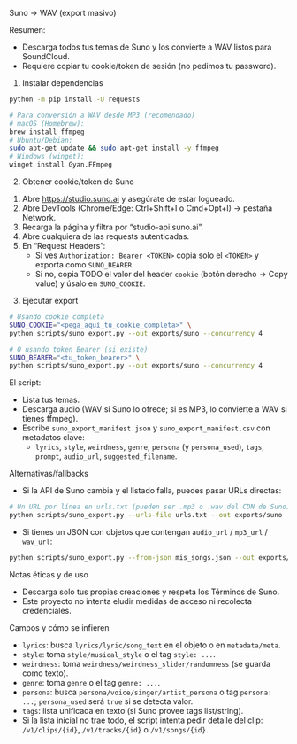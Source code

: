 Suno → WAV (export masivo)

Resumen:
- Descarga todos tus temas de Suno y los convierte a WAV listos para SoundCloud.
- Requiere copiar tu cookie/token de sesión (no pedimos tu password).

1) Instalar dependencias

```bash
python -m pip install -U requests

# Para conversión a WAV desde MP3 (recomendado)
# macOS (Homebrew):
brew install ffmpeg
# Ubuntu/Debian:
sudo apt-get update && sudo apt-get install -y ffmpeg
# Windows (winget):
winget install Gyan.FFmpeg
```

2) Obtener cookie/token de Suno

1. Abre https://studio.suno.ai y asegúrate de estar logueado.
2. Abre DevTools (Chrome/Edge: Ctrl+Shift+I o Cmd+Opt+I) → pestaña Network.
3. Recarga la página y filtra por “studio-api.suno.ai”.
4. Abre cualquiera de las requests autenticadas.
5. En “Request Headers”:
   - Si ves `Authorization: Bearer <TOKEN>` copia solo el `<TOKEN>` y exporta como `SUNO_BEARER`.
   - Si no, copia TODO el valor del header `cookie` (botón derecho → Copy value) y úsalo en `SUNO_COOKIE`.

3) Ejecutar export

```bash
# Usando cookie completa
SUNO_COOKIE="<pega_aquí_tu_cookie_completa>" \
python scripts/suno_export.py --out exports/suno --concurrency 4

# O usando token Bearer (si existe)
SUNO_BEARER="<tu_token_bearer>" \
python scripts/suno_export.py --out exports/suno --concurrency 4
```

El script:
- Lista tus temas.
- Descarga audio (WAV si Suno lo ofrece; si es MP3, lo convierte a WAV si tienes ffmpeg).
- Escribe `suno_export_manifest.json` y `suno_export_manifest.csv` con metadatos clave:
  - `lyrics`, `style`, `weirdness`, `genre`, `persona` (y `persona_used`), `tags`, `prompt`, `audio_url`, `suggested_filename`.

Alternativas/fallbacks

- Si la API de Suno cambia y el listado falla, puedes pasar URLs directas:

```bash
# Un URL por línea en urls.txt (pueden ser .mp3 o .wav del CDN de Suno)
python scripts/suno_export.py --urls-file urls.txt --out exports/suno
```

- Si tienes un JSON con objetos que contengan `audio_url` / `mp3_url` / `wav_url`:

```bash
python scripts/suno_export.py --from-json mis_songs.json --out exports/suno
```

Notas éticas y de uso

- Descarga solo tus propias creaciones y respeta los Términos de Suno.
- Este proyecto no intenta eludir medidas de acceso ni recolecta credenciales.

Campos y cómo se infieren

- `lyrics`: busca `lyrics/lyric/song_text` en el objeto o en `metadata/meta`.
- `style`: toma `style/musical_style` o el tag `style: ...`.
- `weirdness`: toma `weirdness/weirdness_slider/randomness` (se guarda como texto).
- `genre`: toma `genre` o el tag `genre: ...`.
- `persona`: busca `persona/voice/singer/artist_persona` o tag `persona: ...`; `persona_used` será `true` si se detecta valor.
- `tags`: lista unificada en texto (si Suno provee tags list/string).
- Si la lista inicial no trae todo, el script intenta pedir detalle del clip: `/v1/clips/{id}`, `/v1/tracks/{id}` o `/v1/songs/{id}`.

